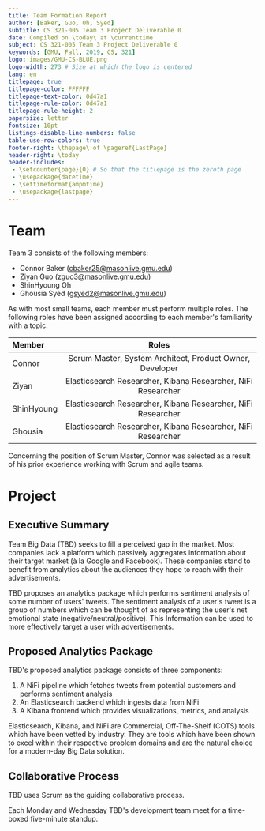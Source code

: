```yaml
---
title: Team Formation Report
author: [Baker, Guo, Oh, Syed]
subtitle: CS 321-005 Team 3 Project Deliverable 0
date: Compiled on \today\ at \currenttime
subject: CS 321-005 Team 3 Project Deliverable 0
keywords: [GMU, Fall, 2019, CS, 321]
logo: images/GMU-CS-BLUE.png
logo-width: 273 # Size at which the logo is centered
lang: en
titlepage: true
titlepage-color: FFFFFF
titlepage-text-color: 0d47a1
titlepage-rule-color: 0d47a1
titlepage-rule-height: 2
papersize: letter
fontsize: 10pt
listings-disable-line-numbers: false
table-use-row-colors: true
footer-right: \thepage\ of \pageref{LastPage}
header-right: \today
header-includes:
 - \setcounter{page}{0} # So that the titlepage is the zeroth page
 - \usepackage{datetime}
 - \settimeformat{ampmtime}
 - \usepackage{lastpage}
---
```


# Team

Team 3 consists of the following members:

+ Connor Baker (cbaker25@masonlive.gmu.edu)
+ Ziyan Guo (zguo3@masonlive.gmu.edu)
+ ShinHyoung Oh
+ Ghousia Syed (gsyed2@masonlive.gmu.edu)

As with most small teams, each member must perform multiple roles. The following roles have been assigned according to each member's familiarity with a topic.

Member | Roles |
:- | :-: |
Connor | Scrum Master, System Architect, Product Owner, Developer |
Ziyan | Elasticsearch Researcher, Kibana Researcher, NiFi Researcher |
ShinHyoung | Elasticsearch Researcher, Kibana Researcher, NiFi Researcher |
Ghousia | Elasticsearch Researcher, Kibana Researcher, NiFi Researcher |

Concerning the position of Scrum Master, Connor was selected as a result of his prior experience working with Scrum and agile teams.

<!-- ## Positions

### Scrum Master

The Scrum Master is a team's servant-leader. They serve the Product Owner, Development Team, and Organization. A breakdown of their services to the Product Owner and Development team follow, reproduced from Schwaber and Sutherland's "The Scrum Guide."[^1]

[^1]: K. Schwaber and J. Sutherland, "The Scrum Guide." *Scrum Guides*, [online document], 2017. Available: <https://www.scrumguides.org/docs/scrumguide/v2017/2017-Scrum-Guide-US.pdf> [Accessed 31 Aug. 2019].

#### Service to the Product Owner

> The Scrum Master serves the Product Owner in several ways, including:
>
> + Ensuring that goals, scope, and product domain are understood by everyone on the Scrum Team as well as possible.
> + Finding techniques for effective Product Backlog management.
> + Helping the Scrum Team understand the need for clear and concise Product Backlog items.
> + Understanding product planning in an empirical environment.
> + Ensuring the Product Owner knows how to arrange the Product Backlog to maximize value.
> + Understanding and practicing agility.
> + Facilitating Scrum events as requested or needed.

#### Service to the Development Team

> The Scrum Master serves the Development Team in several ways, including:
>
> + Coaching the Development Team in self-organization and cross-functionality.
> + Helping the Development Team to create high-value products.
> + Removing impediments to the Development Team’s progress.
> + Facilitating Scrum events as requested or needed.
> + Coaching the Development Team in organizational environments in which Scrum is not yet fully adopted and understood.

### System Architect

### Product Owner

> The Product Owner is responsible for maximizing the value of the product resulting from the work of the Development Team. How this is done may vary widely across organizations, Scrum Teams, and individuals.
>
> The Product Owner is the sole person responsible for managing the Product Backlog. Product Backlog management includes:
>
> + Clearly expressing Product Backlog items;
> + Ordering the items in the Product Backlog to best achieve goals and missions;
> + Optimizing the value of the work the Development Team performs;
> + Ensuring that the Product Backlog is visible, transparent, and clear to all, and shows what the Scrum Team will work on next; and,
> + Ensuring the Development Team understands items in the Product Backlog to the level needed.

### Developer

### Elasticsearch Researcher

### Kibana Researcher

### NiFi Researcher -->

# Project

## Executive Summary

Team Big Data (TBD) seeks to fill a perceived gap in the market. Most companies lack a platform which passively aggregates information about their target market (à la Google and Facebook). These companies stand to benefit from analytics about the audiences they hope to reach with their advertisements.

TBD proposes an analytics package which performs sentiment analysis of some number of users' tweets. The sentiment analysis of a user's tweet is a group of numbers which can be thought of as representing the user's net emotional state (negative/neutral/positive). This Information can be used to more effectively target a user with advertisements.

## Proposed Analytics Package

TBD's proposed analytics package consists of three components:

1. A NiFi pipeline which fetches tweets from potential customers and performs sentiment analysis
2. An Elasticsearch backend which ingests data from NiFi
3. A Kibana frontend which provides visualizations, metrics, and analysis

Elasticsearch, Kibana, and NiFi are Commercial, Off-The-Shelf (COTS) tools which have been vetted by industry. They are tools which have been shown to excel within their respective problem domains and are the natural choice for a modern-day Big Data solution.

## Collaborative Process

TBD uses Scrum as the guiding collaborative process.

Each Monday and Wednesday TBD's development team meet for a time-boxed five-minute standup.

